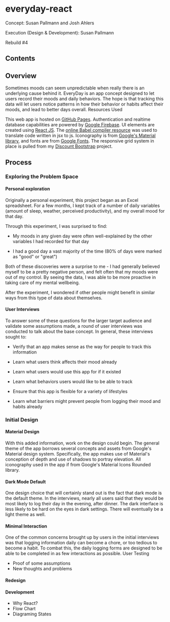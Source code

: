 # everyday-react
Concept: Susan Pallmann and Josh Ahlers

Execution (Design & Development): Susan Pallmann

Rebuild #4

## Contents

## Overview
Sometimes moods can seem unpredictable when really there is an underlying cause behind it. EveryDay is an app concept designed to let users record their moods and daily behaviors. The hope is that tracking this data will let users notice patterns in how their behavior or habits affect their moods, and lead to better days overall.
Resources Used

This web app is hosted on [GitHub Pages](https://pages.github.com/). Authentication and realtime database capabilities are powered by [Google Firebase](https://firebase.google.com/). UI elements are created using [React JS](https://reactjs.org/). The [online Babel compiler resource](https://babeljs.io/) was used to translate code written in jsx to js. Iconography is from [Google's Material library](https://material.io/), and fonts are from [Google Fonts](https://fonts.google.com/). The responsive grid system in place is pulled from my [Discount Bootstrap](https://github.com/susanpallmann/discount-bootstrap) project.

## Process
### Exploring the Problem Space
#### Personal exploration
Originally a personal experiment, this project began as an Excel spreadsheet. For a few months, I kept track of a number of daily variables (amount of sleep, weather, perceived productivity), and my overall mood for that day.

Through this experiment, I was surprised to find:

* My moods in any given day were often well-explained by the other variables I had recorded for that day

* I had a good day a vast majority of the time (80% of days were marked as "good" or "great")

Both of these discoveries were a surprise to me - I had generally believed myself to be a pretty negative person, and felt often that my moods were out of my control. By seeing the data, I was able to be more proactive in taking care of my mental wellbeing.

After the experiment, I wondered if other people might benefit in similar ways from this type of data about themselves.

#### User Interviews
To answer some of these questions for the larger target audience and validate some assumptions made, a round of user interviews was conducted to talk about the base concept. In general, these interviews sought to:

* Verify that an app makes sense as the way for people to track this information

* Learn what users think affects their mood already

* Learn what users would use this app for if it existed

* Learn what behaviors users would like to be able to track

* Ensure that this app is flexible for a variety of lifestyles

* Learn what barriers might prevent people from logging their mood and habits already

### Initial Design
#### Material Design
With this added information, work on the design could begin. The general theme of the app borrows several concepts and assets from Google's Material design system. Specifically, the app makes use of Material's conception of depth and use of shadows to portray elevation. All iconography used in the app if from Google's Material Icons Rounded library.

#### Dark Mode Default
One design choice that will certainly stand out is the fact that dark mode is the default theme. In the interviews, nearly all users said that they would be most likely to log their day in the evening, after dinner. The dark interface is less likely to be hard on the eyes in dark settings. There will eventually be a light theme as well.

#### Minimal Interaction
One of the common concerns brought up by users in the initial interviews was that logging information daily can become a chore, or too tedious to become a habit. To combat this, the daily logging forms are designed to be able to be completed in as few interactions as possible.
User Testing

* Proof of some assumptions
* New thoughts and problems

#### Redesign

#### Development
* Why React?
* Flow Chart
* Diagraming States
